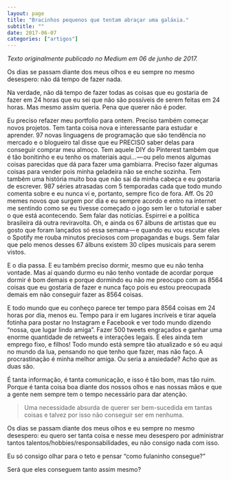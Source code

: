 ```yaml
---
layout: page
title: "Bracinhos pequenos que tentam abraçar uma galáxia."
subtitle: ""
date: 2017-06-07
categories: ["artigos"]
---
```


*Texto originalmente publicado no Medium em 06 de junho de 2017.*

Os dias se passam diante dos meus olhos e eu sempre no mesmo desespero: não dá tempo de fazer nada.

Na verdade, não dá tempo de fazer todas as coisas que eu gostaria de fazer em 24 horas que eu sei que não são possíveis de serem feitas em 24 horas. Mas mesmo assim queria. Pena que querer não é poder.

Eu preciso refazer meu portfolio para ontem. Preciso também começar novos projetos. Tem tanta coisa nova e interessante para estudar e aprender. 97 novas linguagens de programação que são tendência no mercado e o blogueiro tal disse que eu PRECISO saber delas para conseguir comprar meu almoço. Tem aquele DIY do Pinterest também que é tão bonitinho e eu tenho os materiais aqui… — ou pelo menos algumas coisas parecidas que dá para fazer uma gambiarra. Preciso fazer algumas coisas para vender pois minha geladeira não se enche sozinha. Tem também uma história muito boa que não sai da minha cabeça e eu gostaria de escrever. 987 séries atrasadas com 5 temporadas cada que todo mundo comenta sobre e eu nunca vi e, portanto, sempre fico de fora. Aff. Os 20 memes novos que surgem por dia e eu sempre acordo e entro na internet me sentindo como se eu tivesse começado o jogo sem ler o tutorial e saber o que está acontecendo. Sem falar das notícias. Espirrei e a política brasileira dá outra reviravolta. Oh, e ainda os 67 álbuns de artistas que eu gosto que foram lançados só essa semana — e quando eu vou escutar eles o Spotify me rouba minutos preciosos com propagandas e bugs. Sem falar que pelo menos desses 67 álbuns existem 30 clipes musicais para serem vistos.

E o dia passa. E eu também preciso dormir, mesmo que eu não tenha vontade. Mas aí quando durmo eu não tenho vontade de acordar porque dormir é bom demais e porque dormindo eu não me preocupo com as 8564 coisas que eu gostaria de fazer e nunca faço pois eu estou preocupada demais em não conseguir fazer as 8564 coisas.

E todo mundo que eu conheço parece ter tempo para 8564 coisas em 24 horas por dia, menos eu. Tempo para ir em lugares incríveis e tirar aquela fotinha para postar no Instagram e Facebook e ver todo mundo dizendo “nossa, que lugar lindo amiga”. Fazer 500 tweets engraçados e ganhar uma enorme quantidade de retweets e interações legais. E eles ainda tem emprego fixo, e filhos! Todo mundo está sempre tão atualizado e só eu aqui no mundo da lua, pensando no que tenho que fazer, mas não faço. A procrastinação é minha melhor amiga. Ou seria a ansiedade? Acho que as duas são.

É tanta informação, é tanta comunicação, e isso é tão bom, mas tão ruim. Porque é tanta coisa boa diante dos nossos olhos e nas nossas mãos e que a gente nem sempre tem o tempo necessário para dar atenção.

> Uma necessidade absurda de querer ser bem-sucedida em tantas coisas e talvez por isso não conseguir ser em nenhuma.

Os dias se passam diante dos meus olhos e eu sempre no mesmo desespero: eu quero ser tanta coisa e nesse meu desespero por administrar tantos talentos/hobbies/responsabilidades, eu não consigo nada com isso.

Eu só consigo olhar para o teto e pensar “como fulaninho consegue?”

Será que eles conseguem tanto assim mesmo?
